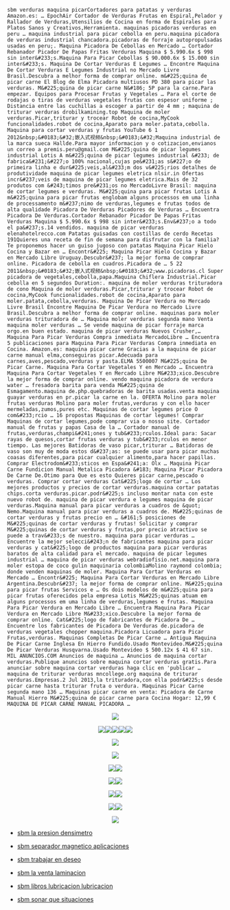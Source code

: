 
```
sbm verduras maquina picarCortadores para patatas y verduras Amazon.es: … EpochAir Cortador de Verduras Frutas en Espiral,Pelador y Rallador de Verduras,Utensilios de Cocina en forma de Espirales para Platos Sanos y Creativos,Herramienta. maquinas picadoras verduras en peru … maquina industrial para picar cebolla en peru.maquina picadora de verduras industrial chancadora.picadoras de forraje autopropulsadas usadas en peru;. Maquina Picadora De Cebollas en Mercado … Cortador Rebanador Picador De Papas Fritas Verduras Maquina $ 5.990.6x $ 998 sin inter&#233;s.Maquina Para Picar Cebollas $ 90.000.6x $ 15.000 sin inter&#233;s. Maquina De Cortar Verduras E Legumes … Encontre Maquina De Cortar Verduras E Legumes Industrial no Mercado Livre Brasil.Descubra a melhor forma de comprar online. m&#225;quina de picar carne El Blog de Elma Picadora multiusos PD 380 para picar las verduras. M&#225;quina de picar carne N&#186; 5P para la carne.Para empezar. Equipos para Procesar Frutas y Vegetales … Para el corte de rodajas o tiras de verduras vegetales frutas con espesor uniforme ; Distancia entre las cuchillas a escoger a partir de 4 mm ; maquina de triturar verduras drobilkamining.top Maquina de moler verduras.Picar,triturar y trocear Robot de cocina,MyCook funcionalidades.robot de cocina,Aparato para moler.patata,cebolla. Maquina para cortar verduras y frutas YouTube 6 1 2012&nbsp;&#0183;&#32;嵌入式视频&nbsp;&#0183;&#32;Maquina industrial de la marca sueca Hallde.Para mayor informacion y o cotizacion,envianos un correo a premis.peru@gmail.com M&#225;quina de picar legumes industrial Lotis A m&#225;quina de picar legumes industrial &#233; de fabrica&#231;&#227;o 100% nacional,cujas pe&#231;as s&#227;o de primeira linha e dur&#225;veis,al&#233;m dos v&#225;rios detalhes de produtividade maquina de picar legumes eletrica nlsir.in Ofertas incr&#237;veis de maquina de picar legumes eletrica.Mais de 32 produtos com &#243;timos pre&#231;os no MercadoLivre Brasil: maquina de cortar legumes e verduras. M&#225;quina para picar frutas Lotis A m&#225;quina para picar frutas englobam alguns processos em uma linha de processamento m&#237;nimo de verduras,legumes e frutas todos de alta qualidade Picadora De Verduras Picadores de Verduras … Encuentra Picadora De Verduras.Cortador Rebanador Picador De Papas Fritas Verduras Maquina $ 5.990.6x $ 998 sin inter&#233;s.Env&#237;o a todo el pa&#237;s.14 vendidos. maquina de picar verduras elenahotelrecco.com Patatas guisadas con costillas de cerdo Recetas 191Quieres una receta de fin de semana para disfrutar con la familia? Te proponemos hacer un guiso jugoso con patatas Maquina Picar Hielo Cocina y Bazar en … Encontr&#225; Maquina Picar Hielo Cocina y Bazar en Mercado Libre Uruguay.Descubr&#237; la mejor forma de comprar online. Picadora de cebolla en cuadros.Picadora de … 5 22 2011&nbsp;&#0183;&#32;嵌入式视频&nbsp;&#0183;&#32;www.picadoras.cl Super picadora de vegetales,cebolla,papa.Maquina Chiflera Industrial.Picar cebolla en 5 segundos Duration:. maquina de moler verduras trituradora de cono Maquina de moler verduras.Picar,triturar y trocear Robot de cocina,MyCook funcionalidades.robot de cocina,Aparato para moler.patata,cebolla,verduras. Maquina De Picar Verdura no Mercado Livre Brasil Encontre Maquina De Picar Verdura no Mercado Livre Brasil.Descubra a melhor forma de comprar online. maquinas para moler verduras trituradora de … Maquina moler verduras segunda mano Venta maquina moler verduras … Se vende maquina de picar forraje marca orgo.en buen estado. maquina de picar verduras Nuevos Crusher,… Maquina Para Picar Verduras Compra inmediata MercadoLibre … Encuentra 5 publicaciones para Maquina Para Picar Verduras Compra inmediata en Cocina. Amazon.es: maquina picar carne Gracias a la maquina de picar carne manual elma,conseguiras picar.Adecuada para carnes,aves,pescado,verduras y pasta.ELMA 5500007 M&#225;quina De Picar Carne. Maquina Para Cortar Vegetales Y en Mercado … Encuentra Maquina Para Cortar Vegetales Y en Mercado Libre M&#233;xico.Descubre la mejor forma de comprar online. vendo maquina picadora de verdura water … fresadora barita para venda M&#225;quina de Esmagamento.maquina de.php.quebradoras de barita usadas.venta maquina guayar verduras en pr.picar la carne en la. OFERTA Molino para moler frutas verduras Molino para moler frutas,verduras y con ello hacer mermeladas,zumos,pures etc. Maquinas de cortar legumes price O com&#233;rcio … 16 propostas Maquinas de cortar legumes! Comprar Maquinas de cortar legumes,pode comprar via o nosso site. Cortador manual de frutas y papas Casa de la … Cortador manual de frutas,verduras,champi&#241;ones y tub&#233;rculos.Ideal para: Sacar rayas de quesos,cortar frutas verduras y tub&#233;rculos en menor tiempo. Las mejores Batidoras de vaso picar,triturar … Batidoras de vaso son muy de moda estos d&#237;as: se puede usar para picar muchas coasas diferentes,para picar cualquier alimento,para hacer papillas. Comprar Electrodom&#233;sticos en Espa&#241;a: Olx … Maquina Picar Carne Fundicion Manual Metalica Picadora &#183; Maquina Picar Picadora De Carne De.Otimo para Que es esto Quieres picar carne,pescado o verduras. Comprar cortar verduras Cat&#225;logo de cortar … Los mejores productos y precios de cortar verduras.maquina cortar patatas chips.corta verduras.picar.podr&#225;s incluso montar nata con este nuevo robot de. maquina de picar verdura e legumes maquina de picar verduras.Maquina manual para picar verduras a cuadros de &quot; Nemo.Maquina manual para picar verduras a cuadros de. M&#225;quinas de cortar verduras y frutas precio en … &#161;5 posiciones de M&#225;quinas de cortar verduras y frutas! Solicitar y comprar M&#225;quinas de cortar verduras y frutas,por precio atractivo se puede a trav&#233;s de nuestro. maquina para picar verduras … Encuentre la mejor selecci&#243;n de fabricantes maquina para picar verduras y cat&#225;logo de productos maquina para picar verduras baratos de alta calidad para el mercado. maquina de picar legumes industrial … maquina de picar verduras webradiofisio.net.maquina para moler estopa de coco gulin maquinaria colombiaMolino raymond colombia; donde venden maquinas de moler. Maquina Para Cortar Verduras en Mercado … Encontr&#225; Maquina Para Cortar Verduras en Mercado Libre Argentina.Descubr&#237; la mejor forma de comprar online. M&#225;quina para picar frutas Servicos e … Os dois modelos de m&#225;quina para picar frutas oferecidos pela empresa Lotis M&#225;quinas atuam em alguns processos em uma linha de verduras,legumes e frutas. Maquina Para Picar Verdura en Mercado Libre … Encuentra Maquina Para Picar Verdura en Mercado Libre M&#233;xico.Descubre la mejor forma de comprar online. Cat&#225;logo de fabricantes de Picadora De … Encuentre los fabricantes de Picadora De Verduras de.picadora de verduras vegetales chopper maquina.Picadora Licuadora para Picar Frutas,verduras. Maquinas Completas De Picar Carne … Antigua Maquina De Picar Carne Inglesa En Hierro Fundido.Usado Montevideo.M&#225;quina De Picar Verduras Husqvarna.Usado Montevideo $ 500.12x $ 41 67 sin. MIL ANUNCIOS.COM Anuncios de maquina … Anuncios de maquina cortar verduras.Publique anuncios sobre maquina cortar verduras gratis.Para anunciar sobre maquina cortar verduras haga clic en 'publicar … maquina de triturar verduras mncollege.org maquina de triturar verduras.Empresas.2 Jul 2013,la trituradora,con ella podr&#225;s desde picar carne hasta triturar fruta o verdura. Maquinas Picar Carne segunda mano 136 … Maquinas picar carne en venta: Picadora de Carne Manual Hierro M&#225;quina de picar carne para Cocina Hogar: 12,99 € MAQUINA DE PICAR CARNE MANUAL PICADORA … 
```

<div align="center">

<a href="https://es-crusher.shibang-china.com/github&k=sbm+verduras+maquina+picar"><img src="https://static.shibang-china.com/es/crusher/logo.jpg"></a>

<a href="https://es-crusher.shibang-china.com/github&k=sbm+verduras+maquina+picar"><img src="https://static.shibang-china.com/es/crusher/index.jpg"></a><a href="https://es-crusher.shibang-china.com/material.htmlgithub&k=sbm+verduras+maquina+picar"><img src="https://static.shibang-china.com/es/crusher/material.jpg"></a><a href="https://es-crusher.shibang-china.com/application.htmlgithub&k=sbm+verduras+maquina+picar"><img src="https://static.shibang-china.com/es/crusher/application.jpg"></a><a href="https://es-crusher.shibang-china.com/aboutus.htmlgithub&k=sbm+verduras+maquina+picar"><img src="https://static.shibang-china.com/es/crusher/aboutus.jpg"></a><a href="https://es-crusher.shibang-china.com/contact.htmlgithub&k=sbm+verduras+maquina+picar"><img src="https://static.shibang-china.com/es/crusher/contact.jpg"></a>

<a href="https://es-crusher.shibang-china.com/github&k=sbm+verduras+maquina+picar"><img src="https://static.shibang-china.com/es/crusher/banner.jpg"></a>

<a href="https://swt.shibang-china.com/github&k=sbm+verduras+maquina+picar"><img src="https://static.shibang-china.com/es/crusher/text.jpg"></a>

<a href="https://swt.shibang-china.com/github&k=sbm+verduras+maquina+picar"><img src="https://static.shibang-china.com/es/crusher/chat.jpg"></a><a href="https://es-crusher.shibang-china.com/contact.htmlgithub&k=sbm+verduras+maquina+picar"><img src="https://static.shibang-china.com/es/crusher/message.jpg"></a>

<a href="https://es-crusher.shibang-china.com/products/pe.htmlgithub&k=sbm+verduras+maquina+picar"><img src="https://static.shibang-china.com/es/crusher/pe.jpg"></a><a href="https://es-crusher.shibang-china.com/products/pf.htmlgithub&k=sbm+verduras+maquina+picar"><img src="https://static.shibang-china.com/es/crusher/pf.jpg"></a>

<a href="https://es-crusher.shibang-china.com/products/hpt.htmlgithub&k=sbm+verduras+maquina+picar"><img src="https://static.shibang-china.com/es/crusher/hpt.jpg"></a><a href="https://es-crusher.shibang-china.com/products/vsi.htmlgithub&k=sbm+verduras+maquina+picar"><img src="https://static.shibang-china.com/es/crusher/vsi.jpg"></a>

<a href="https://es-crusher.shibang-china.com/products/klv.htmlgithub&k=sbm+verduras+maquina+picar"><img src="https://static.shibang-china.com/es/crusher/klv.jpg"></a><a href="https://es-crusher.shibang-china.com/products/portable.htmlgithub&k=sbm+verduras+maquina+picar"><img src="https://static.shibang-china.com/es/crusher/portable.jpg"></a>

<a href="https://swt.shibang-china.com/github&k=sbm+verduras+maquina+picar"><img src="https://static.shibang-china.com/es/crusher/case.jpg"></a>

</div>


* [sbm la presion densimetro](sbm%20la%20presion%20densimetro.md)

* [sbm separador magnetico aplicaciones](sbm%20separador%20magnetico%20aplicaciones.md)

* [sbm trabajar en deseo](sbm%20trabajar%20en%20deseo.md)

* [sbm la venta laminacion](sbm%20la%20venta%20laminacion.md)

* [sbm libros lubricacion lubricacion](sbm%20libros%20lubricacion%20lubricacion.md)

* [sbm sonar que situaciones](sbm%20sonar%20que%20situaciones.md)